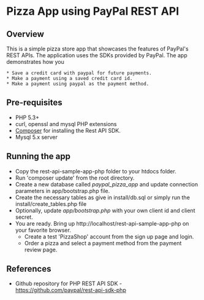 Pizza App using PayPal REST API
===============================

Overview
--------

This is a simple pizza store app that showcases the features of PayPal's REST APIs. The application uses the SDKs provided by PayPal.  The app demonstrates how you
   
    * Save a credit card with paypal for future payments.
    * Make a payment using a saved credit card id.
    * Make a payment using paypal as the payment method.

Pre-requisites
--------------

   * PHP 5.3+
   * curl, openssl and mysql PHP extensions
   * [Composer](http://getcomposer.org/download/) for installing the Rest API SDK.
   * Mysql 5.x server 

	
Running the app
---------------

   * Copy the rest-api-sample-app-php folder to your htdocs folder.
   * Run 'composer update' from the root directory.
   * Create a new database called *paypal_pizza_app* and update connection parameters in app/bootstrap.php file.
   * Create the necessary tables as give in install/db.sql or simply run the install/create_tables.php file
   * Optionally, update *app/bootstrap.php* with your own client id and client secret.
   * You are ready. Bring up http://localhost/rest-api-sample-app-php on your favorite browser.
      * Create a test 'PizzaShop' account from the sign up page and login.
	  * Order a pizza and select a payment method from the payment review page.
	
References
----------

   * Github repository for PHP REST API SDK - https://github.com/paypal/rest-api-sdk-php

	 
